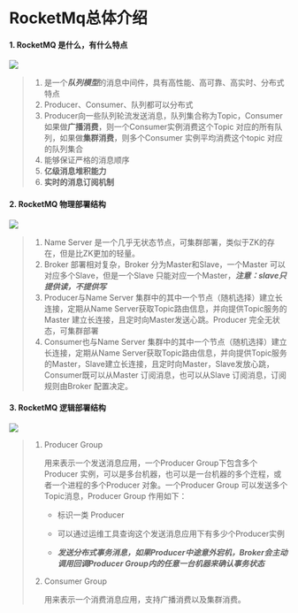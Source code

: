 # RocketMq总体介绍

#### 1. RocketMQ 是什么，有什么特点

![](http://15878290.s21i.faiusr.com/2/ABUIABACGAAgyOqq4gUogs2-7wUw8Qc43wQ.jpg)

>1. 是一个***队列模型***的消息中间件，具有高性能、高可靠、高实时、分布式特点
>2. Producer、Consumer、队列都可以分布式
>3. Producer向一些队列轮流发送消息，队列集合称为Topic，Consumer 如果做**广播消费**，则一个Consumer实例消费这个Topic 对应的所有队列，如果做**集群消费**，则多个Consumer 实例平均消费这个topic 对应的队列集合
>4. 能够保证严格的消息顺序
>5. **亿级消息堆积能力**
>6. **实时的消息订阅机制**

#### 2. RocketMQ 物理部署结构

![](http://15878290.s21i.faiusr.com/2/ABUIABACGAAgrOuq4gUojI74xAUwwwg45gQ.jpg)

>1. Name Server 是一个几乎无状态节点，可集群部署，类似于ZK的存在，但是比ZK更加的轻量。
>2. Broker 部署相对复杂，Broker 分为Master和Slave，一个Master 可以对应多个Slave，但是一个Slave 只能对应一个Master，***注意：slave只提供读，不提供写***
>3. Producer与Name Server 集群中的其中一个节点（随机选择）建立长连接，定期从Name Server获取Topic路由信息，并向提供Topic服务的Master 建立长连接，且定时向Master发送心跳。Producer 完全无状态，可集群部署
>4. Consumer也与Name Server 集群中的其中一个节点（随机选择）建立长连接，定期从Name Server获取Topic路由信息，并向提供Topic服务的Master，Slave建立长连接，且定时向Master，Slave发放心跳，Consumer既可以从Master 订阅消息，也可以从Slave 订阅消息，订阅规则由Broker 配置决定。

#### 3. RocketMQ 逻辑部署结构

![](http://15878290.s21i.faiusr.com/2/ABUIABACGAAgwfOq4gUo05HAvQcwqQg4zAQ.jpg)

> 1. Producer Group
>
>    用来表示一个发送消息应用，一个Producer Group下包含多个Producer 实例，可以是多台机器，也可以是一台机器的多个迕程，或者一个进程的多个Producer 对象。一个Producer Group 可以发送多个Topic消息，Producer Group 作用如下：
>
>    - 标识一类  Producer
>
>    - 可以通过运维工具查询这个发送消息应用下有多少个Producer实例
>
>    - ***发送分布式事务消息，如果Producer中途意外宕机，Broker会主动调用回调Producer Group内的任意一台机器来确认事务状态***
>
> 2. Consumer Group
>
>    用来表示一个消费消息应用，支持广播消费以及集群消费。


